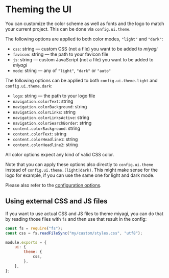 # Theming the UI

You can customize the color scheme as well as fonts and the logo to match your current project. This can be done via `config.ui.theme`.

The following options are applied to both color modes, `"light"` and `"dark"`:

- `css`: string — custom CSS (not a file) you want to be added to _miyagi_
- `favicon`: string — the path to your favicon file
- `js`: string — custom JavaScript (not a file) you want to be added to _miyagi_
- `mode`: string — any of `"light"`, `"dark"` or `"auto"`

The following options can be applied to both `config.ui.theme.light` and `config.ui.theme.dark`:

- `logo`: string — the path to your logo file
- `navigation.colorText`: string
- `navigation.colorBackground`: string
- `navigation.colorLinks`: string
- `navigation.colorLinksActive`: string
- `navigation.colorSearchBorder`: string
- `content.colorBackground`: string
- `content.colorText`: string
- `content.colorHeadline1`: string
- `content.colorHeadline2`: string

All color options expect any kind of valid CSS color.

Note that you can apply these options also directly to `config.ui.theme` instead of `config.ui.theme.(light|dark)`. This might make sense for the logo for example, if you can use the same one for light and dark mode.

Please also refer to the [configuration options](/configuration/options/#theme).

## Using external CSS and JS files

If you want to use actual CSS and JS files to theme miyagi, you can do that by reading those files with `fs` and then use that result in the config:

```js
const fs = require("fs");
const css = fs.readFileSync("my/custom/styles.css", "utf8");

module.exports = {
	ui: {
		theme: {
			css,
		},
	},
};
```
